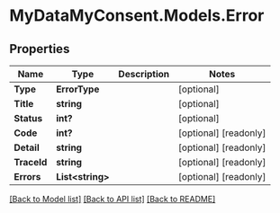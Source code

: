 # MyDataMyConsent.Models.Error

## Properties

Name | Type | Description | Notes
------------ | ------------- | ------------- | -------------
**Type** | **ErrorType** |  | [optional] 
**Title** | **string** |  | [optional] 
**Status** | **int?** |  | [optional] 
**Code** | **int?** |  | [optional] [readonly] 
**Detail** | **string** |  | [optional] [readonly] 
**TraceId** | **string** |  | [optional] [readonly] 
**Errors** | **List&lt;string&gt;** |  | [optional] [readonly] 

[[Back to Model list]](../README.md#documentation-for-models) [[Back to API list]](../README.md#documentation-for-api-endpoints) [[Back to README]](../README.md)

